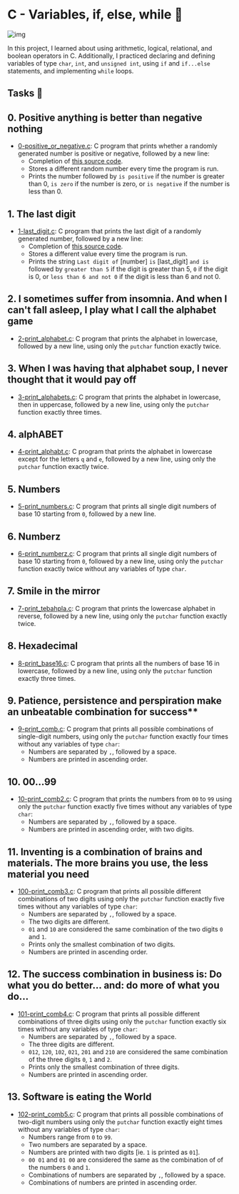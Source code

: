 # C - Variables, if, else, while :office:

![img](https://4.bp.blogspot.com/-Ho9PuwSFJVA/Vo1rxA9R3RI/AAAAAAAAAbQ/-7tR-hgAM5w/s1600/embedded-c-c-programming-fundamentals-master-48-638.jpg)

In this project, I learned about using arithmetic, logical, relational, and boolean
operators in C. Additionally, I practiced declaring and defining variables of type
`char`, `int`, and `unsigned int`, using `if` and `if...else` statements, and
implementing `while` loops.

## Tasks :page_with_curl:

## 0. Positive anything is better than negative nothing
  * [0-positive_or_negative.c](./0-positive_or_negative.c): C program that prints whether
  a randomly generated number is positive or negative, followed by a new line:
    * Completion of [this source code](https://github.com/holbertonschool/0x01.c/blob/master/0-positive_or_negative_c).
    * Stores a different random number every time the program is run.
    * Prints the number followed by `is positive` if the number is greater than 0, `is zero` if the number is zero, or `is negative` if the number is less than 0.

## 1. The last digit
  * [1-last_digit.c](./1-last_digit.c): C program that prints the last digit of a
  randomly generated number, followed by a new line:
    * Completion of [this source code](https://github.com/holbertonschool/0x01.c/blob/master/1-last_digit_c).
    * Stores a different value every time the program is run.
    * Prints the string `Last digit of` [number] `is` [last_digit] `and is` followed
    by `greater than 5` if the digit is greater than 5, `0` if the digit is 0, or
    `less than 6 and not 0` if the digit is less than 6 and not 0.

## 2. I sometimes suffer from insomnia. And when I can't fall asleep, I play what I call the alphabet game
  * [2-print_alphabet.c](./2-print_alphabet.c): C program that prints the alphabet in
  lowercase, followed by a new line, using only the `putchar` function exactly twice.

## 3. When I was having that alphabet soup, I never thought that it would pay off
  * [3-print_alphabets.c](./3-print_alphabets.c): C program that prints the alphabet in
  lowercase, then in uppercase, followed by a new line, using only the `putchar`
  function exactly three times.

## 4. alphABET
  * [4-print_alphabt.c](./4-print_alphabt.c): C program that prints the alphabet in lowercase
  except for the letters `q` and `e`, followed by a new line, using only the `putchar`
  function exactly twice.

## 5. Numbers
  * [5-print_numbers.c](./5-print_numbers.c): C program that prints all single digit numbers
  of base 10 starting from `0`, followed by a new line.

## 6. Numberz
  * [6-print_numberz.c](./6-print_numberz.c): C program that prints all single digit numbers
  of base 10 starting from `0`, followed by a new line, using only the `putchar` function
  exactly twice without any variables of type `char`.

## 7. Smile in the mirror
  * [7-print_tebahpla.c](./7-print_tebahpla.c): C program that prints the lowercase alphabet
  in reverse, followed by a new line, using only the `putchar` function exactly twice.

## 8. Hexadecimal
  * [8-print_base16.c](./8-print_base16.c): C program that prints all the numbers of base
  16 in lowercase, followed by a new line, using only the `putchar` function exactly three
  times.

## 9. Patience, persistence and perspiration make an unbeatable combination for success**
  * [9-print_comb.c](./9-print_comb.c): C program that prints all possible combinations of
  single-digit numbers, using only the `putchar` function exactly four times without any
  variables of type `char`:
    * Numbers are separated by `,`, followed by a space.
    * Numbers are printed in ascending order.

## 10. 00...99
  * [10-print_comb2.c](./10-print_comb2.c): C program that prints the numbers from `00`
  to `99` using only the `putchar` function exactly five times without any variables of
  type `char`:
    * Numbers are separated by `,`, followed by a space.
    * Numbers are printed in ascending order, with two digits.

## 11. Inventing is a combination of brains and materials. The more brains you use, the less material you need
  * [100-print_comb3.c](./100-print_comb3.c): C program that prints all possible different
  combinations of two digits using only the `putchar` function exactly five times without any
  variables of type `char`:
    * Numbers are separated by `,`, followed by a space.
    * The two digits are different.
    * `01` and `10` are considered the same combination of the two digits `0` and `1`.
    * Prints only the smallest combination of two digits.
    * Numbers are printed in ascending order.

## 12. The success combination in business is: Do what you do better... and: do more of what you do...
  * [101-print_comb4.c](./101-print_comb4.c): C program that prints all possible different
  combinations of three digits using only the `putchar` function exactly six times without
  any variables of type `char`:
    * Numbers are separated by `,`, followed by a space.
    * The three digits are different.
    * `012`, `120`, `102`, `021`, `201` and `210` are considered the same combination of the three digits `0`, `1` and `2`.
    * Prints only the smallest combination of three digits.
    * Numbers are printed in ascending order.

## 13. Software is eating the World
  * [102-print_comb5.c](./102-print_comb5.c): C program that prints all possible combinations
  of two-digit numbers using only the `putchar` function exactly eight times without any
  variables of type `char`:
    * Numbers range from `0` to `99`.
    * Two numbers are separated by a space.
    * Numbers are printed with two digits [ie. `1` is printed as `01`].
    * `00 01` and `01 00` are considered the same as the combination of of the numbers `0` and `1`.
    * Combinations of numbers are separated by `,`, followed by a space.
    * Combinations of numbers are printed in ascending order.

